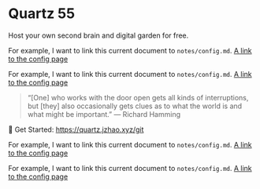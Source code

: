 <!-- ---
title: "quartz2"
--- -->

# Quartz 55
Host your own second brain and digital garden for free.

For example, I want to link this current document to `notes/config.md`.
[A link to the config page](orcsdoc/README.md)

For example, I want to link this current document to `notes/config.md`.
[A link to the config page](notes/config.md)

> “[One] who works with the door open gets all kinds of interruptions, but [they] also occasionally gets clues as to what the world is and what might be important.” — Richard Hamming

🔗 Get Started: https://quartz.jzhao.xyz/git

For example, I want to link this current document to `notes/config.md`.
[A link to the config page](content/notes/config.md)

For example, I want to link this current document to `notes/config.md`.
[A link to the config page](content/orcsdocs/README.md)